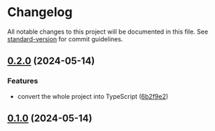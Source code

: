 # Changelog

All notable changes to this project will be documented in this file. See [standard-version](https://github.com/conventional-changelog/standard-version) for commit guidelines.

## [0.2.0](https://github.com/appnest-dev/AppNest-BE/compare/v0.1.0...v0.2.0) (2024-05-14)


### Features

* convert the whole project into TypeScript ([6b2f9e2](https://github.com/appnest-dev/AppNest-BE/commits6b2f9e2f65ea142a3df81ff772416723754db114))

## [0.1.0](https://github.com/appnest-dev/AppNest-BE/compare/v1.1.0...v0.1.0) (2024-05-14)
